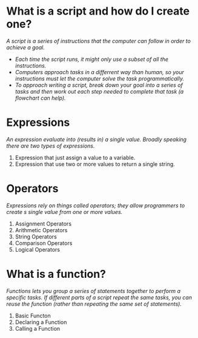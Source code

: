 # What is a script and how do I create one?

  _A script is a series of instructions that the computer can follow in order to achieve a goal._
   * _Each time the script runs, it might only use a subset of all the instructions._  
   * _Computers approach tasks in a differrent way than human, so your instructions must let the computer solve the task programmatically._  
   * _To approach writing a script, break down your goal into a series of tasks and then work out each step needed to complete that task (a flowchart can help)._  
   
   
# Expressions
 _An expression evaluate into (results in) a single value. Broadly speaking there are two types of expressions._
  
  1. Expression that just assign a value to a variable.  
  2. Expression that use two or more values to return a single string.  
  
  # Operators  
  _Expressions rely on things called operators; they allow programmers to create s single value from one or more values._  
  
  1. Assignment Operators
  2. Arithmetic Operators  
  3. String Operators  
  4. Comparison Operators  
  5. Logical Operators  
  
  # What is a function? 
  _Functions lets you group a series of statements together to perform a specific tasks. 
  If different parts of a script repeat the same tasks, you can reuse the function (rather than repeating the same set of statements)._
  
  1. Basic Functon 
  2. Declaring a Function  
  3. Calling a Function  
 
  
